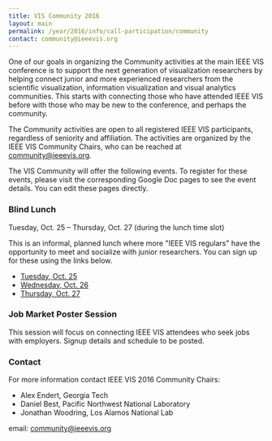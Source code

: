 ```yaml
---
title: VIS Community 2016
layout: main
permalink: /year/2016/info/call-participation/community
contact: community@ieeevis.org
---
```


One of our goals in organizing the Community activities at the main IEEE VIS conference is to support the next generation of visualization researchers by helping connect junior and more experienced researchers from the scientific visualization, information visualization and visual analytics communities. This starts with connecting those who have attended IEEE VIS before with those who may be new to the conference, and perhaps the community.

The Community activities are open to all registered IEEE VIS participants, regardless of seniority and affiliation. The activities are organized by the IEEE VIS Community Chairs, who can be reached at [community@ieeevis.org](community@ieeevis.org).

The VIS Community will offer the following events. To register for these events, please visit the corresponding Google Doc pages to see the event details. You can edit these pages directly. 

### Blind Lunch

Tuesday, Oct. 25 – Thursday, Oct. 27 (during the lunch time slot)

This is an informal, planned lunch where more "IEEE VIS regulars" have the opportunity to meet and socialize with junior researchers. You can sign up for these using the links below.

* [Tuesday, Oct. 25](https://docs.google.com/document/d/1t6I1bZoQtyBHouGGut_U702K3rOB_jNSHbISp8YWBZk/edit?usp=sharing)
* [Wednesday, Oct. 26](https://docs.google.com/document/d/1cVWC7ADPV2ifCC7HHYtUSd1rv2fQiy8NBrHDMeNDUDA/edit?usp=sharing)
* [Thursday, Oct. 27](https://docs.google.com/document/d/1DhAq-i5VzLthhSqjorbiU3iKZrl3gzOPKesEYVBvt6M/edit?usp=sharing)

### Job Market Poster Session

This session will focus on connecting IEEE VIS attendees who seek jobs with employers. Signup details and schedule to be posted. 

### Contact

For more information contact IEEE VIS 2016 Community Chairs:

* Alex Endert, Georgia Tech
* Daniel Best, Pacific Northwest National Laboratory
* Jonathan Woodring, Los Alamos National Lab

email: [community@ieeevis.org](community@ieeevis.org)



